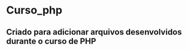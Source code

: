 # <h1>Curso_php</h1>
<b><h2> Criado para adicionar arquivos desenvolvidos durante o curso de PHP</h2></b>
